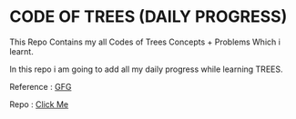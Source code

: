 # CODE OF TREES (DAILY PROGRESS)
This Repo Contains my all Codes of Trees Concepts + Problems Which i learnt.

In this repo i am going to add all my daily progress while learning TREES.

Reference : [GFG](https://www.geeksforgeeks.org/)

Repo : [Click Me](https://github.com/singhkunal01/Code-Of-Trees-Data-Structure.git)
